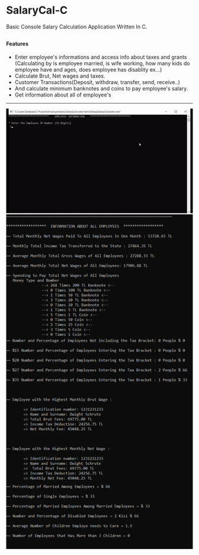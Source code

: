 # SalaryCal-C

Basic Console Salary Calculation Application Written In C. 

##
#### Features
  - Enter employee's informations and access info about taxes and grants (Calculating by is employee married, is wife working, how many kids do employee have and ages, does employee has disablity ex...)
  - Calculate Brut, Net wages and taxes.
  - Customer Transactions(Deposit, withdraw, transfer, send, receive..)
  - And calculate minimum banknotes and coins to pay employee's salary.
  - Get information about all of employee's

  
  ---------------------------------------
![Screen shot](https://raw.githubusercontent.com/burakyccl/SalaryCal-C/main/gif.gif)
![Screen shot](https://raw.githubusercontent.com/burakyccl/SalaryCal-C/main/ss.jpg)

